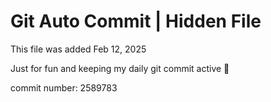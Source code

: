 # Git Auto Commit | Hidden File

This file was added Feb 12, 2025

Just for fun and keeping my daily git commit active 🤪

commit number: 2589783
